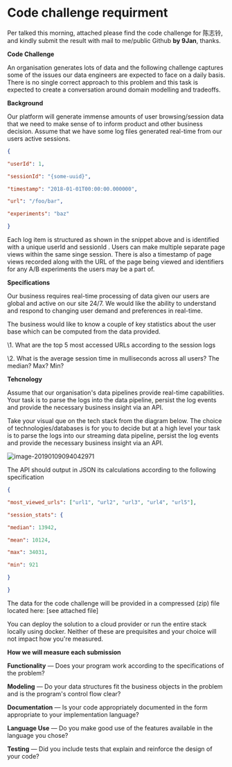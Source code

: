 # Code challenge requirment

Per talked this morning, attached please find the code challenge for 陈志铃, and kindly submit the result with mail to me/public Github **by 9Jan**, thanks. 

**Code Challenge**

An organisation generates lots of data and the following challenge captures some of the issues our data engineers are expected to face on a daily basis. There is no single correct approach to this problem and this task is expected to create a conversation around domain modelling and tradeoffs.

**Background**

Our platform will generate immense amounts of user browsing/session data that we need to make sense of to inform product and other business decision. Assume that we have some log files generated real-time from our users active sessions.

```json
{

"userId": 1,

"sessionId": "{some-uuid}",

"timestamp": "2018-01-01T00:00:00.000000",

"url": "/foo/bar",

"experiments": "baz"

}

```

Each log item is structured as shown in the snippet above and is identified with a unique userId and sessionId . Users can make multiple separate page views within the same singe session. There is also a timestamp of page views recorded along with the URL of the page being viewed and identifiers for any A/B experiments the users may be a part of.

 

**Specifications**

Our business requires real-time processing of data given our users are global and active on our site 24/7. We would like the ability to understand and respond to changing user demand and preferences in real-time. 

 

The business would like to know a couple of key statistics about the user base which can be computed from the data provided.

\1. What are the top 5 most accessed URLs according to the session logs

\2. What is the average session time in mulliseconds across all users? The median? Max? Min?

 

**Tehcnology**

Assume that our organisation's data pipelines provide real-time capabilities. Your task is to parse the logs into the data pipeline, persist the log events and provide the necessary business insight via an API.

 

Take your visual que on the tech stack from the diagram below. The choice of technologies/databases is for you to decide but at a high level your task is to parse the logs into our streaming data pipeline, persist the log events and provide the necessary business insight via an API.

![image-20190109094042971](https://ws1.sinaimg.cn/large/006tNc79gy1fz0hu6jbu3j30vl03iaad.jpg)

The API should output in JSON its calculations according to the following specification

```json
{

"most_viewed_urls": ["url1", "url2", "url3", "url4", "url5"],

"session_stats": {

"median": 13942,

"mean": 10124,

"max": 34031,

"min": 921

}

}
```

The data for the code challenge will be provided in a compressed (zip) file located here: [see attached file]

You can deploy the solution to a cloud provider or run the entire stack locally using docker. Neither of these are prequisites and your choice will not impact how you're measured.

**How we will measure each submission**

**Functionality** — Does your program work according to the specifications of the problem?

**Modeling** — Do your data structures fit the business objects in the problem and is the program's control flow clear?

**Documentation** — Is your code appropriately documented in the form appropriate to your implementation language?

**Language Use** — Do you make good use of the features available in the language you chose?

**Testing** — Did you include tests that explain and reinforce the design of your code?





 